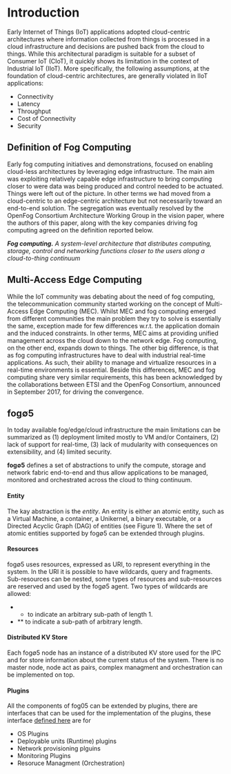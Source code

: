 # Introduction

Early Internet of Things (IoT) applications adopted cloud-centric architectures
where information collected from things is processed in a cloud infrastructure and decisions are pushed back from the cloud to things.
While this architectural paradigm is suitable for a subset of Consumer IoT (CIoT),
it quickly shows its limitation in the context of Industrial IoT (IIoT).
More specifically, the following assumptions, at the foundation of cloud-centric architectures, are generally violated in IIoT applications:

- Connectivity
- Latency
- Throughput
- Cost of Connectivity
- Security

## Definition of Fog Computing

Early fog computing initiatives and demonstrations,
focused on enabling cloud-less architectures by leveraging edge infrastructure.
The main aim was exploiting relatively capable edge infrastructure to bring
computing closer to were data was being produced and control needed to be
actuated.
Things were left out of the picture.
In other terms we had moved from a cloud-centric to an edge-centric architecture
but not necessarily toward an end-to-end solution.
The segregation was eventually resolved by the OpenFog Consortium Architecture Working Group in the vision paper, where the authors of this paper, along with the key companies driving fog computing agreed on the definition reported below.


***Fog computing.*** *A system-level architecture that distributes computing,
storage, control and networking functions closer to the users along a
cloud-to-thing continuum*

## Multi-Access Edge Computing

While the IoT community was debating about the need of fog computing,
the telecommunication community started working on the concept of
Multi-Access Edge Computing (MEC).
Whilst MEC and fog computing emerged from different communities the main problem they try to solve is essentially the same,
exception made for few differences w.r.t. the application domain and the induced constraints.
In other terms, MEC aims at providing unified management across the cloud down to the network edge.
Fog computing, on the other end, expands down
to things.
The other big difference, is that as fog computing infrastructures have to deal with industrial real-time applications.
As such, their ability to manage and virtualize resources in a real-time environments is essential.
Beside this differences, MEC and fog computing share very similar requirements, this has been acknowledged by the collaborations between ETSI and the OpenFog
Consortium, announced in September 2017, for driving the convergence.

## fog∅5

In today available fog/edge/cloud infrastructure the main limitations can be summarized as (1) deployment limited mostly to VM and/or Containers,
(2) lack of support for real-time,
(3) lack of mudularity with consequences on extensibility,
and (4) limited security.

**fog∅5** defines a set of abstractions to unify the compute, storage and
network fabric end-to-end and thus allow applications to be managed,
monitored and orchestrated across the cloud to thing continuum.

#### Entity

The kay abstraction is the *entity*. An entity is either an atomic entity,
such as a Virtual Machine, a container, a Unikernel, a binary executable, or a
Directed Acyclic Graph (DAG) of entities (see Figure 1). Where the set of atomic entities supported by fog∅5 can be extended through plugins.

#### Resources

fog∅5 uses resources, expressed as URI, to represent everything in the system.
In the URI it is possible to have wildcards, query and fragments.
Sub-resources can be nested, some types of resources and sub-resources are reserved and used by the fog∅5 agent.
Two types of wildcards are allowed:

- * to indicate an arbitrary sub-path of length 1.
- ** to indicate a sub-path of arbitrary length.

#### Distributed KV Store

Each fog∅5 node has an instance of a distributed KV store used for the IPC and for store information about the current status of the system.
There is no master node, node act as pairs, complex managment and orchestration
can be implemented on top.

#### Plugins

All the components of fog05 can be extended by plugins, there are interfaces that can be used for the implementation of the plugins, these interface [defined here](https://github.com/eclipse/fog05/tree/master/fog05/interfaces) are for

- OS Plugins
- Deployable units (Runtime) plugins
- Network provisioning plguins
- Monitoring Plugins
- Resoruce Managment (Orchestration)



